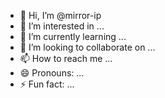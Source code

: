 - 👋 Hi, I’m @mirror-ip
- 👀 I’m interested in ...
- 🌱 I’m currently learning ...
- 💞️ I’m looking to collaborate on ...
- 📫 How to reach me ...
- 😄 Pronouns: ...
- ⚡ Fun fact: ...

<!---
mirror-ip/mirror-ip is a ✨ special ✨ repository because its `README.md` (this file) appears on your GitHub profile.
You can click the Preview link to take a look at your changes.
--->
